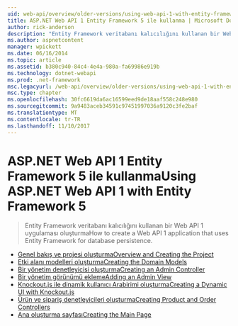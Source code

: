 ```yaml
---
uid: web-api/overview/older-versions/using-web-api-1-with-entity-framework-5/index
title: ASP.NET Web API 1 Entity Framework 5 ile kullanma | Microsoft Docs
author: rick-anderson
description: "Entity Framework veritabanı kalıcılığını kullanan bir Web API 1 uygulaması oluşturma"
ms.author: aspnetcontent
manager: wpickett
ms.date: 06/16/2014
ms.topic: article
ms.assetid: b380c940-84c4-4e4a-980a-fa69986e919b
ms.technology: dotnet-webapi
ms.prod: .net-framework
msc.legacyurl: /web-api/overview/older-versions/using-web-api-1-with-entity-framework-5
msc.type: chapter
ms.openlocfilehash: 30fc6619da6ac16599eed9de18aaf558c248e980
ms.sourcegitcommit: 9a9483aceb34591c97451997036a9120c3fe2baf
ms.translationtype: MT
ms.contentlocale: tr-TR
ms.lasthandoff: 11/10/2017
---
```

<a name="using-aspnet-web-api-1-with-entity-framework-5"></a><span data-ttu-id="15686-103">ASP.NET Web API 1 Entity Framework 5 ile kullanma</span><span class="sxs-lookup"><span data-stu-id="15686-103">Using ASP.NET Web API 1 with Entity Framework 5</span></span>
====================
> <span data-ttu-id="15686-104">Entity Framework veritabanı kalıcılığını kullanan bir Web API 1 uygulaması oluşturma</span><span class="sxs-lookup"><span data-stu-id="15686-104">How to create a Web API 1 application that uses Entity Framework for database persistence.</span></span>


- [<span data-ttu-id="15686-105">Genel bakış ve projesi oluşturma</span><span class="sxs-lookup"><span data-stu-id="15686-105">Overview and Creating the Project</span></span>](using-web-api-with-entity-framework-part-1.md)
- [<span data-ttu-id="15686-106">Etki alanı modelleri oluşturma</span><span class="sxs-lookup"><span data-stu-id="15686-106">Creating the Domain Models</span></span>](using-web-api-with-entity-framework-part-2.md)
- [<span data-ttu-id="15686-107">Bir yönetim denetleyicisi oluşturma</span><span class="sxs-lookup"><span data-stu-id="15686-107">Creating an Admin Controller</span></span>](using-web-api-with-entity-framework-part-3.md)
- [<span data-ttu-id="15686-108">Bir yönetim görünümü ekleme</span><span class="sxs-lookup"><span data-stu-id="15686-108">Adding an Admin View</span></span>](using-web-api-with-entity-framework-part-4.md)
- [<span data-ttu-id="15686-109">Knockout.js ile dinamik kullanıcı Arabirimi oluşturma</span><span class="sxs-lookup"><span data-stu-id="15686-109">Creating a Dynamic UI with Knockout.js</span></span>](using-web-api-with-entity-framework-part-5.md)
- [<span data-ttu-id="15686-110">Ürün ve sipariş denetleyicileri oluşturma</span><span class="sxs-lookup"><span data-stu-id="15686-110">Creating Product and Order Controllers</span></span>](using-web-api-with-entity-framework-part-6.md)
- [<span data-ttu-id="15686-111">Ana oluşturma sayfası</span><span class="sxs-lookup"><span data-stu-id="15686-111">Creating the Main Page</span></span>](using-web-api-with-entity-framework-part-7.md)

